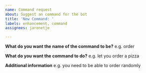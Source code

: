 ```yaml
---
name: Command request
about: Suggest an command for the bot
title: 'New Command: '
labels: enhancement, command
assignees: jaronetje

---
```


**What do you want the name of the command to be?**
e.g. order

**What do you want the command to do?**
e.g. let you order a pizza

**Additional information**
e.g. you need to be able to order randomly

